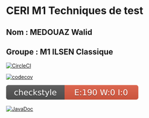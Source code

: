 
# CERI M1 Techniques de test

## Nom : MEDOUAZ Walid

## Groupe : M1 ILSEN Classique

[![CircleCI](https://dl.circleci.com/status-badge/img/circleci/2JfwHbzKnU9fPryeztzuXd/RsjzYroRUjS2JhyNUFtTGh/tree/master.svg?style=svg&circle-token=CCIPAT_ACUNdtExMbbJM9Lt8C3tfM_70d2ec49e780de89972fd843c7e9383e90bfb3e4)](https://dl.circleci.com/status-badge/redirect/circleci/2JfwHbzKnU9fPryeztzuXd/RsjzYroRUjS2JhyNUFtTGh/tree/master)

[![codecov](https://codecov.io/gh/WalidMedouaz/ceri-m1-techniques-de-test/graph/badge.svg?token=NBBDMNA840)](https://codecov.io/gh/WalidMedouaz/ceri-m1-techniques-de-test)

![Checkstyle](target/site/badges/checkstyle-result.svg)

[![JavaDoc](http://www.javadoc.io/badge/org.redisson/redisson.svg)](https://walidmedouaz.github.io/ceri-m1-techniques-de-test/fr/univavignon/pokedex/api/package-summary.html)
